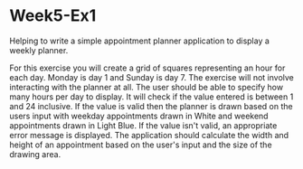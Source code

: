# Week5-Ex1
Helping to write a simple appointment planner application to display a weekly planner.

For this exercise you will create a grid of squares representing an hour for each day. Monday is day 1 and Sunday is day 7. The
exercise will not involve interacting with the planner at all. 
The user should be able to specify how many hours per day to display. It will check if the value entered is between 1 and 24 
inclusive. If the value is valid then the planner is drawn based on the users input with weekday appointments drawn in 
White and weekend appointments drawn in Light Blue. If the value isn't valid, an appropriate error message is displayed. 
The application should calculate the width and height of an appointment based on the user's input and the size of the 
drawing area. 
